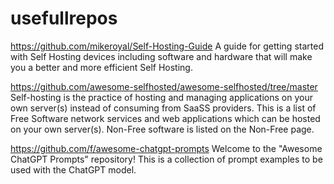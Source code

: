 # usefullrepos
https://github.com/mikeroyal/Self-Hosting-Guide
A guide for getting started with Self Hosting devices including software and hardware that will make you a better and more efficient Self Hosting.

https://github.com/awesome-selfhosted/awesome-selfhosted/tree/master
Self-hosting is the practice of hosting and managing applications on your own server(s) instead of consuming from SaaSS providers.
This is a list of Free Software network services and web applications which can be hosted on your own server(s). Non-Free software is listed on the Non-Free page.

https://github.com/f/awesome-chatgpt-prompts
Welcome to the "Awesome ChatGPT Prompts" repository! This is a collection of prompt examples to be used with the ChatGPT model.
